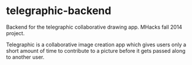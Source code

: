 telegraphic-backend
===================

Backend for the telegraphic collaborative drawing app. MHacks fall 2014 project.

Telegraphic is a collaborative image creation app which gives users only a short amount of time to contribute to a picture before it gets passed along to another user.